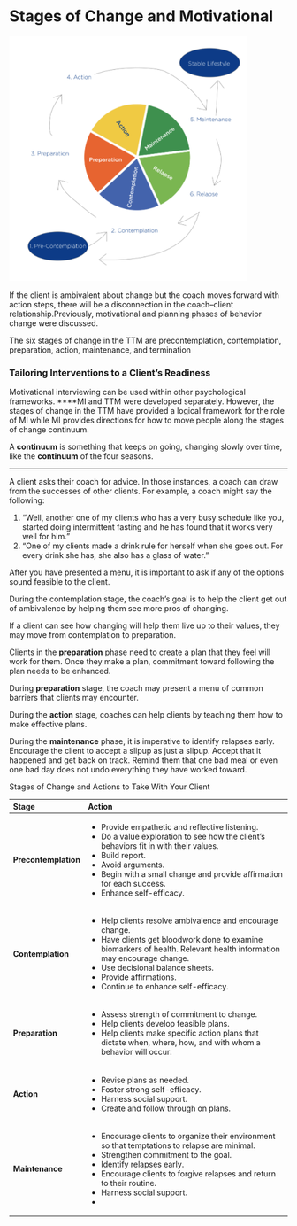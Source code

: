 # Stages of Change and Motivational

![](../.gitbook/assets/screen-shot-2021-02-05-at-10.48.56-pm.png)

If the client is ambivalent about change but the coach moves forward with action steps, there will be a disconnection in the coach–client relationship.Previously, motivational and planning phases of behavior change were discussed.

The six stages of change in the TTM are precontemplation, contemplation, preparation, action, maintenance, and termination

### Tailoring Interventions to a Client’s Readiness

Motivational interviewing can be used within other psychological frameworks. ****MI and TTM were developed separately. However, the stages of change in the TTM have provided a logical framework for the role of MI while MI provides directions for how to move people along the stages of change continuum. 

A **continuum** is something that keeps on going, changing slowly over time, like the **continuum** of the four seasons.



---------------------------------------------------------------------------------------------------------------

A client asks their coach for advice. In those instances, a coach can draw from the successes of other clients. For example, a coach might say the following:

1. “Well, another one of my clients who has a very busy schedule like you, started doing intermittent fasting and he has found that it works very well for him.”
2. “One of my clients made a drink rule for herself when she goes out. For every drink she has, she also has a glass of water.”

After you have presented a menu, it is important to ask if any of the options sound feasible to the client.



During the contemplation stage, the coach’s goal is to help the client get out of ambivalence by helping them see more pros of changing.

If a client can see how changing will help them live up to their values, they may move from contemplation to preparation.

Clients in the **preparation** phase need to create a plan that they feel will work for them. Once they make a plan, commitment toward following the plan needs to be enhanced.

During **preparation** stage, the coach may present a menu of common barriers that clients may encounter.

During the **action** stage, coaches can help clients by teaching them how to make effective plans.

During the **maintenance** phase, it is imperative to identify relapses early. Encourage the client to accept a slipup as just a slipup. Accept that it happened and get back on track. Remind them that one bad meal or even one bad day does not undo everything they have worked toward.





Stages of Change and Actions to Take With Your Client

<table>
  <thead>
    <tr>
      <th style="text-align:left"><b>Stage</b>
      </th>
      <th style="text-align:left"><b>Action</b>
      </th>
    </tr>
  </thead>
  <tbody>
    <tr>
      <td style="text-align:left"><b>Precontemplation</b>
      </td>
      <td style="text-align:left">
        <ul>
          <li>Provide empathetic and reflective listening.</li>
          <li>Do a value exploration to see how the client&#x2019;s behaviors fit in
            with their values.</li>
          <li>Build report.</li>
          <li>Avoid arguments.</li>
          <li>Begin with a small change and provide affirmation for each success.</li>
          <li>Enhance self-efficacy.</li>
        </ul>
      </td>
    </tr>
    <tr>
      <td style="text-align:left"><b>Contemplation</b>
      </td>
      <td style="text-align:left">
        <ul>
          <li>Help clients resolve ambivalence and encourage change.</li>
          <li>Have clients get bloodwork done to examine biomarkers of health. Relevant
            health information may encourage change.</li>
          <li>Use decisional balance sheets.</li>
          <li>Provide affirmations.</li>
          <li>Continue to enhance self-efficacy.</li>
        </ul>
      </td>
    </tr>
    <tr>
      <td style="text-align:left"><b>Preparation</b>
      </td>
      <td style="text-align:left">
        <ul>
          <li>Assess strength of commitment to change.</li>
          <li>Help clients develop feasible plans.</li>
          <li>Help clients make specific action plans that dictate when, where, how,
            and with whom a behavior will occur.</li>
        </ul>
      </td>
    </tr>
    <tr>
      <td style="text-align:left"><b>Action</b>
      </td>
      <td style="text-align:left">
        <ul>
          <li>Revise plans as needed.</li>
          <li>Foster strong self-efficacy.</li>
          <li>Harness social support.</li>
          <li>Create and follow through on plans.</li>
        </ul>
      </td>
    </tr>
    <tr>
      <td style="text-align:left"><b>Maintenance</b>
      </td>
      <td style="text-align:left">
        <ul>
          <li>Encourage clients to organize their environment so that temptations to
            relapse are minimal.</li>
          <li>Strengthen commitment to the goal.</li>
          <li>Identify relapses early.</li>
          <li>Encourage clients to forgive relapses and return to their routine.</li>
          <li>Harness social support.</li>
          <li></li>
        </ul>
      </td>
    </tr>
  </tbody>
</table>





